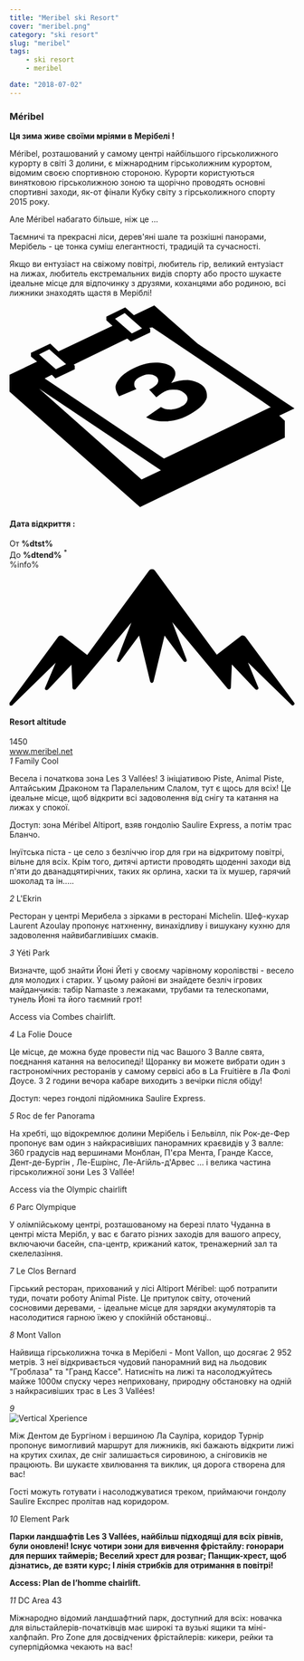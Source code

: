 ```yaml
---
title: "Meribel ski Resort"
cover: "meribel.png"
category: "ski resort"
slug: "meribel"
tags:
    - ski resort
    - meribel

date: "2018-07-02"
---
```


<div class="edito-wrapper station"><div class="banner-station">
<div class="banner-station-logo">
   <imgtest data="meribel.png" directory="post" alt="Мерібелі"></imgtest>
</div>
</div>
<h3 class="main-title-1 h-margin-bottom-0">Méribel</h1>
<div class="rich-text">
   <p><strong>Ця зима живе своїми мріями в Мерібелі !</strong></p>
<p>Méribel, розташований у самому центрі найбільшого гірськолижного курорту в світі 3 долини, є міжнародним гірськолижним курортом, відомим своєю спортивною стороною. Курорти користуються винятковою гірськолижною зоною та щорічно проводять основні спортивні заходи, як-от фінали Кубку світу з гірськолижного спорту 2015 року. </p>
  <p> Але Méribel набагато більше, ніж це ...</p>
<p>Таємничі та прекрасні ліси, дерев'яні шале та розкішні панорами, Мерібель - це тонка суміш елегантності, традицій та сучасності.</p>
<p>Якщо ви ентузіаст на свіжому повітрі, любитель гір, великий ентузіаст на лижах, любитель екстремальних видів спорту або просто шукаєте ідеальне місце для відпочинку з друзями, коханцями або родиною, всі лижники знаходять щастя в Меріблі!</p>
</div>
<div class="grid center">
   <div class="col-6">
   <i class="icon icon-date icon-55">
  <svg xmlns="http://www.w3.org/2000/svg" viewBox="0 0 55.9 39.6"><path d="M37.6 15.5c-.7-.5-1.6-.8-2.6-.9-1.1 0-2.2.2-3.3.6 1.1-1.4 1.1-2.4.1-3.2-.7-.5-1.7-.8-3.1-.8-1.6 0-3.3.5-4.9 1.4-.9.5-1.7 1.1-2.2 1.7-.5.6-.8 1.2-.8 1.7s.2 1.1.7 1.8l3.4-1.4c-.4-.4-.5-.8-.4-1.3.1-.4.5-.8 1.1-1.1.6-.3 1.1-.5 1.7-.5.6 0 1 .1 1.4.4.4.3.6.7.4 1.2-.2.5-.8.9-1.7 1.4l1.4 1.5c.5-.4.9-.7 1.4-1 .6-.4 1.3-.5 2.1-.5s1.4.2 1.9.6c.6.4.8.9.7 1.4-.1.5-.5 1-1.2 1.3-.6.4-1.3.5-2 .6-.7 0-1.4-.1-2-.5l-2.9 2c1.1.6 2.5.9 4.1.8 1.6-.1 3.2-.6 4.7-1.5 1.6-.9 2.7-1.9 3.1-3.1.1-.9-.1-1.9-1.1-2.6z"></path><path d="M52.9 21.6l3-1.4-19-12.7L28.4 0l-4 1.9L22.7.4 19 2.2v.7L20.2 4 9.6 9 8 7.5 4.2 9.3v.7l1.2 1L0 13.6v3.3l25.6 22.6L54 25.9v-3.3l-1.1-1zM22.6 1.5l.9.8L26 4.5l-2 1-2.4-2.1-.9-.8 1.9-1.1zM7.8 8.6l.9.8 2.4 2.1-2 1-2.4-2.1-.9-.8 2-1zm18.1 25.5L5.8 16.3l23.9 16-3.8 1.8zM51.1 20L30.3 30 6.9 14.3l1.4-.7.7.7 3.8-1.8v-.7l-.2-.2 10.5-5.1.7.6 3.8-1.8v-.7l-.2-.2.6-.1 21.6 14.5 1.7 1.2h-.2z"></path></svg>   </i>
   <h4 class="main-title-3 h-uppercase center h-fz-16">Дата відкриття :</h4>
   <div class="opening-dates">
                     От <strong>%dtst%</strong> <br/>
                     До <strong>%dtend%</strong> <sup className="blue">*</sup>
     </div>
     %info%
   </div>
   <div class="col-6">
   <i class="icon icon-mountain icon-55">
  <svg xmlns="http://www.w3.org/2000/svg" viewBox="0 0 85.1 40.7"><path d="M23.2 25.6L41.7.4c.2-.3.5-.4.9-.4.3 0 .6.1.8.4l18.5 25.1L69 20c.2-.2.5-.3.8-.2.3 0 .5.2.7.4L85 39.8c.2.2.1.5-.1.7-.2.2-.5.2-.7 0l-13-12.7 3.1 7.5c.1.2 0 .5-.2.6-.2.1-.5.1-.7-.1l-7-7.4-.3 6.9c0 .2-.1.4-.4.5-.2.1-.4 0-.6-.2L48.6 15.8 52.9 27c.1.2 0 .5-.2.6-.2.1-.5.1-.7-.1l-5.7-7.7L43 33.5c-.1.2-.3.4-.5.4s-.4-.2-.5-.4l-3.3-13.7-5.7 7.7c-.2.2-.4.3-.7.1-.2-.1-.3-.4-.2-.6l4.3-11.1-16.6 19.8c-.1.2-.4.2-.6.2-.2-.1-.3-.2-.4-.5l-.3-6.9-7 7.4c-.2.2-.5.2-.7.1-.2-.1-.3-.4-.2-.6l3.2-7.5-13 12.7c-.2.2-.5.2-.7 0-.2-.2-.2-.5-.1-.7l14.5-19.7c.2-.2.4-.4.7-.4.3 0 .6 0 .8.2l7.2 5.6z"></path></svg>   </i>
   <h4 class="main-title-3 h-uppercase center h-fz-16">Resort altitude</h4>
   1450
   </div>
</div>
<a rel="nofollow" href="http://www.meribel.net" class="btn btn-blue" target="_blank">www.meribel.net</a>

<div class="poi-anchor-title" id="marker_10">
<em>1</em> Family Cool
</div>
<div class="o-actu fullWidth">
   <div class="grid-noGutter-equalHeight_sm-1">
 <div class="col">
<imgtest data="meribel-familycool.jpg" directory="post" alt="Family Cool"></imgtest>
 </div>
   <div class="col">
<div class="pl2 rich-text">
   <p>Весела і початкова зона Les 3 Vallées! З ініціативою Piste, Animal Piste, Алтайським Драконом та Паралельним Слалом, тут є щось для всіх! Це ідеальне місце, щоб відкрити всі задоволення від снігу та катання на лижах у спокої.</p>

<p>Доступ: зона Méribel Altiport, взяв гондолію Saulire Express, а потім трас Бланчо.</p>
</div>
</div>
</div>
</div>

 <div class="o-actu fullWidth">
 <div class="grid-noGutter-equalHeight-reverse_sm-1">
<div class="col">
<imgtest data="meribel-lesinuits.jpg" directory="post" alt=""></imgtest>
</div>
<div class="col">
   <div class="pl2 rich-text">
   <p>Інуїтська піста - це село з безліччю ігор для гри на відкритому повітрі, вільне для всіх. Крім того, дитячі артисти проводять щоденні заходи від п'яти до дванадцятирічних, таких як орлина, хаски та їх мушер, гарячий шоколад та ін.….</p>
   </div>
</div>
   </div>
   </div>
<div class="poi-anchor-title" id="marker_19">
<em>2</em> L'Ekrin
</div>

<div class="o-actu fullWidth">
   <div class="grid-noGutter-equalHeight_sm-1">
 <div class="col">
<imgtest data="meribel-lekrin.jpg" directory="post" alt="L'Ekrin"></imgtest>
 </div>
   <div class="col">
<div class="pl2 rich-text">
   <p>Ресторан у центрі Мерибела з зірками в ресторані Michelin. Шеф-кухар Laurent Azoulay пропонує натхненну, винахідливу і вишукану кухню для задоволення найвибагливіших смаків.</p>
</div>
</div>
</div>
</div>

<div class="poi-anchor-title" id="marker_20">
<em>3</em> Yéti Park
</div>
<div class="o-actu fullWidth">
   <div class="grid-noGutter-equalHeight_sm-1">
 <div class="col">
<imgtest data="meribel-yp.jpg" directory="post" alt="Yéti Park"></imgtest>
 </div>
   <div class="col">
<div class="pl2 rich-text">
   <p>Визначте, щоб знайти Йоні Йеті у своєму чарівному королівстві - весело для молодих і старих. У цьому районі ви знайдете безліч ігрових майданчиків: табір Namaste з лежаками, трубами та телескопами, тунель Йоні та його таємний грот!</p>

<p>Access via Combes chairlift.</p>
</div>
</div>
</div>
</div>

<div class="poi-anchor-title" id="marker_21">
<em>4</em> La Folie Douce
</div>

<div class="o-actu fullWidth">
   <div class="grid-noGutter-equalHeight_sm-1">
 <div class="col">
<imgtest data="meribel-fd.jpg" directory="post" alt="La Folie Douce"></imgtest>
 </div>
   <div class="col">
<div class="pl2 rich-text">
   <p>Це місце, де можна буде провести під час Вашого 3 Валле свята, поєднання катання на велосипеді! Щоранку ви можете вибрати один з гастрономічних ресторанів у самому сервісі або в La Fruitière в Ла Фолі Доусе. З 2 години вечора кабаре виходить з вечірки після обіду! </p>
      <p> Доступ: через гондолі підйомника Saulire Express.</p>
</div>
</div>
</div>
</div>

<div class="poi-anchor-title" id="marker_22">
<em>5</em> Roc de fer Panorama
</div>

<div class="o-actu fullWidth">
   <div class="grid-noGutter-equalHeight_sm-1">
 <div class="col">
<imgtest data="meribel-roc.jpg" directory="post" alt="Roc de fer Panorama"></imgtest>
 </div>
   <div class="col">
<div class="pl2 rich-text">
   <p>На хребті, що відокремлює долини Мерібель і Бельвілл, пік Рок-де-Фер пропонує вам один з найкрасивіших панорамних краєвидів у 3 валле: 360 градусів над вершинами Монблан, П'єра Мента, Гранде Кассе, Дент-де-Бургін , Ле-Ешрінс, Ле-Агійль-д'Арвес ... і велика частина гірськолижної зони Les 3 Vallée!</p>

<p>Access via the Olympic chairlift</p>
</div>
</div>
</div>
</div>

<div class="poi-anchor-title" id="marker_23">
<em>6</em> Parc Olympique
</div>

<div class="o-actu fullWidth">
   <div class="grid-noGutter-equalHeight_sm-1">
 <div class="col">
<imgtest data="meribel-parco.jpg" directory="post" alt="Parc Olympique"></imgtest>
 </div>
   <div class="col">
<div class="pl2 rich-text">
   <p>У олімпійському центрі, розташованому на березі плато Чуданна в центрі міста Мерібл, у вас є багато різних заходів для вашого апресу, включаючи басейн, спа-центр, крижаний каток, тренажерний зал та скелелазіння.</p>
</div>
</div>
</div>
</div>

<div class="poi-anchor-title" id="marker_24">
<em>7</em> Le Clos Bernard
</div>

<div class="o-actu fullWidth">
   <div class="grid-noGutter-equalHeight_sm-1">
 <div class="col">
<imgtest data="meribel-cb.jpg" directory="post" alt="Le Clos Bernard"></imgtest>
 </div>
   <div class="col">
<div class="pl2 rich-text">
   <p>Гірський ресторан, прихований у лісі Altiport Méribel: щоб потрапити туди, почати роботу Animal Piste. Це притулок світу, оточений сосновими деревами, - ідеальне місце для зарядки акумуляторів та насолодитися гарною їжею у спокійній обстановці..</p>
</div>
</div>
</div>
</div>

<div class="poi-anchor-title" id="marker_25">
<em>8</em> Mont Vallon
</div>
<div class="o-actu fullWidth">
   <div class="grid-noGutter-equalHeight_sm-1">
 <div class="col">
<imgtest data="meribel-mv.jpg" directory="post" alt="Mont Vallon"></imgtest>
 </div>
   <div class="col">
<div class="pl2 rich-text">
   <p>Найвища гірськолижна точка в Мерібелі - Mont Vallon, що досягає 2 952 метрів. З неї відкривається чудовий панорамний вид на льодовик "Гроблаза" та "Гранд Кассе". Натисніть на лижі та насолоджуйтесь майже 1000м спуску через неприховану, природну обстановку на одній з найкрасивіших трас в Les 3 Vallées!</p>
</div>
</div>
</div>
</div>

<div class="poi-anchor-title" id="marker_26">
<em>9</em> 
</div>

<div class="grid-noGutter-equalHeight_sm-1">
  <div class="col">
 <img src="assets/resortfiles/meribel-db.jpg"
 alt="Vertical Xperience">
  </div>
  <div class="col">
 <div class="pl2 rich-text">
<p>Між Дентом де Бургіном і вершиною Ла Сауліра, коридор Турнір пропонує вимогливий маршрут для лижників, які бажають відкрити лижі на крутих схилах, де сніг залишається сировиною, а сніговиків не працюють. Ви шукаєте хвилювання та виклик, ця дорога створена для вас! </p>
   <p>Гості можуть готувати і насолоджуватися треком, приймаючи гондолу Saulire Експрес пролітав над коридором.</p>
 </div>
  </div>
<div class="poi-anchor-title" id="marker_27">
<em>10</em> Element Park
</div>

<div class="o-actu fullWidth">
   <div class="grid-noGutter-equalHeight_sm-1">
 <div class="col">
<imgtest data="meribel-ep.jpg" directory="post" alt="Element Park"></imgtest>
 </div>
   <div class="col">
<div class="pl2 rich-text">
   <p><strong>Парки ландшафтів Les 3 Vallées, найбільш підходящі для всіх рівнів, були оновлені! Існує чотири зони для вивчення фрістайлу: гонорари для перших таймерів; Веселий хрест для розваг; Панщик-хрест, щоб дізнатись, де взяти курс; І лінія стрибків для отримання в повітрі!</strong></p>

<p><strong>Access: Plan de l’homme chairlift.</strong></p>
</div>
</div>
</div>
</div>

<div class="poi-anchor-title" id="marker_28">
<em>11</em> DC Area 43
</div>
<div class="o-actu fullWidth">
   <div class="grid-noGutter-equalHeight_sm-1">
 <div class="col">
<imgtest data="meribel-da.jpg" directory="post" alt="DC Area 43"></imgtest>
 </div>
   <div class="col">
<div class="pl2 rich-text">
   <p>Міжнародно відомий ландшафтний парк, доступний для всіх: новачка для вільстайлерів-початківців має широкі та вузькі ящики та міні-халфпайп. Pro Zone для досвідчених фрістайлерів: кикери, рейки та суперпідйомка чекають на вас!</p>
</div>
</div>
</div>
</div>
</div>
</div>